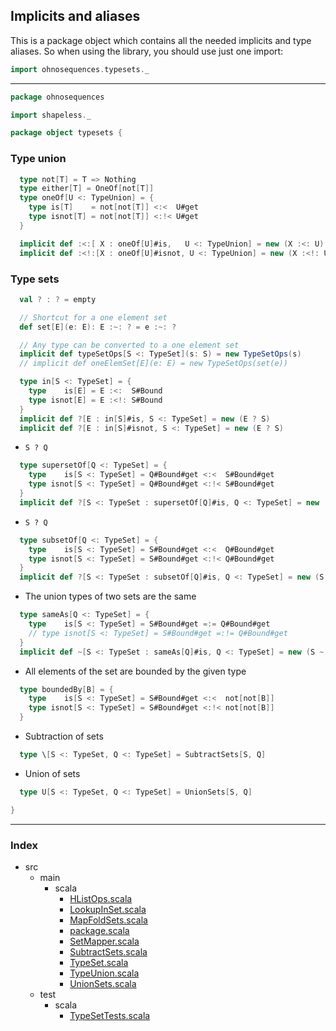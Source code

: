 
## Implicits and aliases

This is a package object which contains all the needed implicits and type aliases. So when using the library, you should use just one import:

```scala
import ohnosequences.typesets._
```

------


```scala
package ohnosequences

import shapeless._

package object typesets {
```

### Type union

```scala
  type not[T] = T => Nothing
  type either[T] = OneOf[not[T]]
  type oneOf[U <: TypeUnion] = { 
    type is[T]    = not[not[T]] <:<  U#get
    type isnot[T] = not[not[T]] <:!< U#get
  }

  implicit def :<:[ X : oneOf[U]#is,   U <: TypeUnion] = new (X :<: U)
  implicit def :<!:[X : oneOf[U]#isnot, U <: TypeUnion] = new (X :<!: U)
```

### Type sets

```scala
  val ? : ? = empty

  // Shortcut for a one element set 
  def set[E](e: E): E :~: ? = e :~: ?

  // Any type can be converted to a one element set
  implicit def typeSetOps[S <: TypeSet](s: S) = new TypeSetOps(s)
  // implicit def oneElemSet[E](e: E) = new TypeSetOps(set(e))

  type in[S <: TypeSet] = { 
    type    is[E] = E :<:  S#Bound
    type isnot[E] = E :<!: S#Bound
  }
  implicit def ?[E : in[S]#is, S <: TypeSet] = new (E ? S)
  implicit def ?[E : in[S]#isnot, S <: TypeSet] = new (E ? S)
```

- `S ? Q`

```scala
  type supersetOf[Q <: TypeSet] = { 
    type    is[S <: TypeSet] = Q#Bound#get <:<  S#Bound#get
    type isnot[S <: TypeSet] = Q#Bound#get <:!< S#Bound#get
  }
  implicit def ?[S <: TypeSet : supersetOf[Q]#is, Q <: TypeSet] = new (S ? Q)
```

- `S ? Q`

```scala
  type subsetOf[Q <: TypeSet] = { 
    type    is[S <: TypeSet] = S#Bound#get <:<  Q#Bound#get
    type isnot[S <: TypeSet] = S#Bound#get <:!< Q#Bound#get
  }
  implicit def ?[S <: TypeSet : subsetOf[Q]#is, Q <: TypeSet] = new (S ? Q)
```

- The union types of two sets are the same

```scala
  type sameAs[Q <: TypeSet] = { 
    type    is[S <: TypeSet] = S#Bound#get =:= Q#Bound#get
    // type isnot[S <: TypeSet] = S#Bound#get =:!= Q#Bound#get
  }
  implicit def ~[S <: TypeSet : sameAs[Q]#is, Q <: TypeSet] = new (S ~ Q)
```

- All elements of the set are bounded by the given type

```scala
  type boundedBy[B] = { 
    type    is[S <: TypeSet] = S#Bound#get <:<  not[not[B]]
    type isnot[S <: TypeSet] = S#Bound#get <:!< not[not[B]]
  }
```

- Subtraction of sets

```scala
  type \[S <: TypeSet, Q <: TypeSet] = SubtractSets[S, Q]
```

- Union of sets

```scala
  type U[S <: TypeSet, Q <: TypeSet] = UnionSets[S, Q]

}

```


------

### Index

+ src
  + main
    + scala
      + [HListOps.scala][main/scala/HListOps.scala]
      + [LookupInSet.scala][main/scala/LookupInSet.scala]
      + [MapFoldSets.scala][main/scala/MapFoldSets.scala]
      + [package.scala][main/scala/package.scala]
      + [SetMapper.scala][main/scala/SetMapper.scala]
      + [SubtractSets.scala][main/scala/SubtractSets.scala]
      + [TypeSet.scala][main/scala/TypeSet.scala]
      + [TypeUnion.scala][main/scala/TypeUnion.scala]
      + [UnionSets.scala][main/scala/UnionSets.scala]
  + test
    + scala
      + [TypeSetTests.scala][test/scala/TypeSetTests.scala]

[main/scala/HListOps.scala]: HListOps.scala.md
[main/scala/LookupInSet.scala]: LookupInSet.scala.md
[main/scala/MapFoldSets.scala]: MapFoldSets.scala.md
[main/scala/package.scala]: package.scala.md
[main/scala/SetMapper.scala]: SetMapper.scala.md
[main/scala/SubtractSets.scala]: SubtractSets.scala.md
[main/scala/TypeSet.scala]: TypeSet.scala.md
[main/scala/TypeUnion.scala]: TypeUnion.scala.md
[main/scala/UnionSets.scala]: UnionSets.scala.md
[test/scala/TypeSetTests.scala]: ../../test/scala/TypeSetTests.scala.md